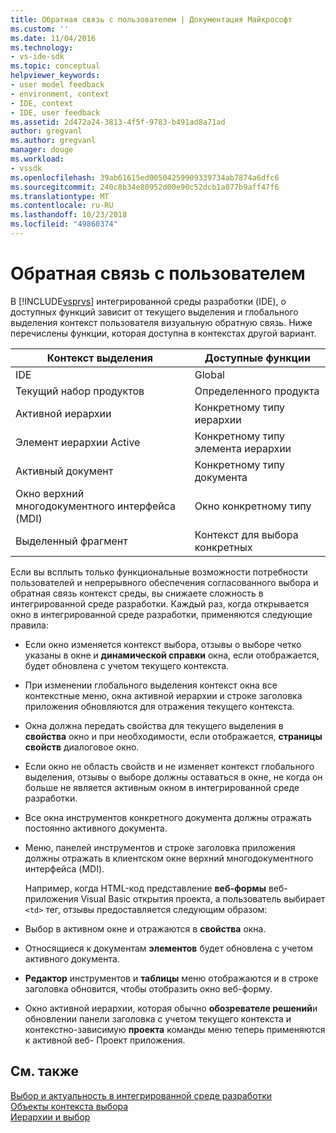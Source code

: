 ```yaml
---
title: Обратная связь с пользователем | Документация Майкрософт
ms.custom: ''
ms.date: 11/04/2016
ms.technology:
- vs-ide-sdk
ms.topic: conceptual
helpviewer_keywords:
- user model feedback
- environment, context
- IDE, context
- IDE, user feedback
ms.assetid: 2d472a24-3813-4f5f-9783-b491ad8a71ad
author: gregvanl
ms.author: gregvanl
manager: douge
ms.workload:
- vssdk
ms.openlocfilehash: 39ab61615ed00504259909339734ab7874a6dfc6
ms.sourcegitcommit: 240c8b34e80952d00e90c52dcb1a077b9aff47f6
ms.translationtype: MT
ms.contentlocale: ru-RU
ms.lasthandoff: 10/23/2018
ms.locfileid: "49860374"
---
```

# <a name="feedback-to-the-user"></a>Обратная связь с пользователем
В [!INCLUDE[vsprvs](../../code-quality/includes/vsprvs_md.md)] интегрированной среды разработки (IDE), о доступных функций зависит от текущего выделения и глобального выделения контекст пользователя визуальную обратную связь. Ниже перечислены функции, которая доступна в контекстах другой вариант.  
  
|Контекст выделения|Доступные функции|  
|-----------------------|-----------------------------|  
|IDE|Global|  
|Текущий набор продуктов|Определенного продукта|  
|Активной иерархии|Конкретному типу иерархии|  
|Элемент иерархии Active|Конкретному типу элемента иерархии|  
|Активный документ|Конкретному типу документа|  
|Окно верхний многодокументного интерфейса (MDI)|Окно конкретному типу|  
|Выделенный фрагмент|Контекст для выбора конкретных|  
  
 Если вы всплыть только функциональные возможности потребности пользователей и непрерывного обеспечения согласованного выбора и обратная связь контекст среды, вы снижаете сложность в интегрированной среде разработки. Каждый раз, когда открывается окно в интегрированной среде разработки, применяются следующие правила:  
  
- Если окно изменяется контекст выбора, отзывы о выборе четко указаны в окне и **динамической справки** окна, если отображается, будет обновлена с учетом текущего контекста.  
  
- При изменении глобального выделения контекст окна все контекстные меню, окна активной иерархии и строке заголовка приложения обновляются для отражения текущего контекста.  
  
- Окна должна передать свойства для текущего выделения в **свойства** окно и при необходимости, если отображается, **страницы свойств** диалоговое окно.  
  
- Если окно не область свойств и не изменяет контекст глобального выделения, отзывы о выборе должны оставаться в окне, не когда он больше не является активным окном в интегрированной среде разработки.  
  
- Все окна инструментов конкретного документа должны отражать постоянно активного документа.  
  
- Меню, панелей инструментов и строке заголовка приложения должны отражать в клиентском окне верхний многодокументного интерфейса (MDI).  
  
  Например, когда HTML-код представление **веб-формы** веб-приложения Visual Basic открытия проекта, а пользователь выбирает `<td>` тег, отзывы предоставляется следующим образом:  
  
- Выбор в активном окне и отражаются в **свойства** окна.  
  
- Относящиеся к документам **элементов** будет обновлена с учетом активного документа.  
  
- **Редактор** инструментов и **таблицы** меню отображаются и в строке заголовка обновится, чтобы отобразить окно веб-форму.  
  
- Окно активной иерархии, которая обычно **обозревателе решений**и обновлении панели заголовка с учетом текущего контекста и контекстно-зависимую **проекта** команды меню теперь применяются к активной веб- Проект приложения.  
  
## <a name="see-also"></a>См. также  
 [Выбор и актуальность в интегрированной среде разработки](../../extensibility/internals/selection-and-currency-in-the-ide.md)   
 [Объекты контекста выбора](../../extensibility/internals/selection-context-objects.md)   
 [Иерархии и выбор](../../extensibility/internals/hierarchies-and-selection.md)